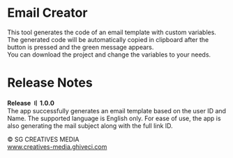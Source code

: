 # Email Creator
 
This tool generates the code of an email template with custom variables.<br/>
The generated code will be automatically copied in clipboard after the button is pressed and the green message appears.<br/>
You can download the project and change the variables to your needs.<br/>

# Release Notes

**Release 〢 1.0.0**<br/>
The app successfully generates an email template based on the user ID and Name. The supported language is English only. For ease of use, the app is also generating the mail subject along with the full link ID.

© SG CREATIVES MEDIA<br/>
www.creatives-media.ghiveci.com